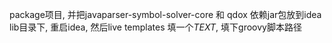 package项目, 并把javaparser-symbol-solver-core 和 qdox 依赖jar包放到idea lib目录下, 重启idea, 然后live templates 填一个$TEXT$, 填下groovy脚本路径